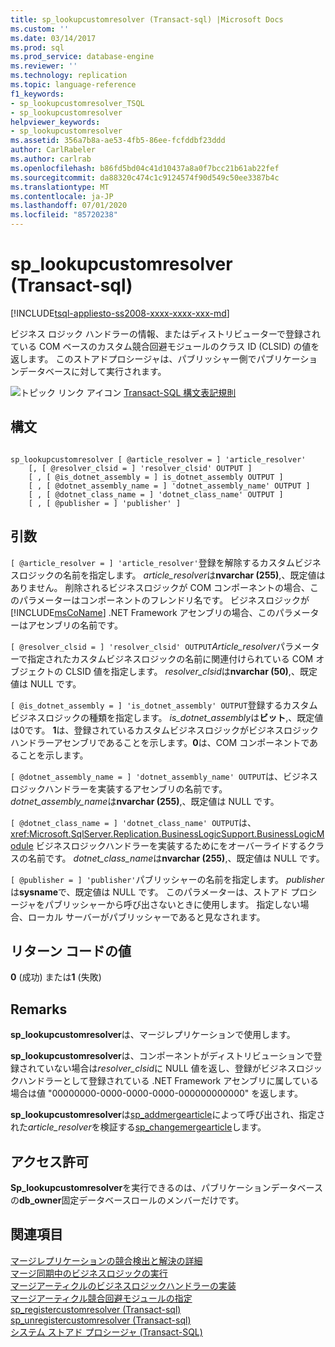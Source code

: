 ```yaml
---
title: sp_lookupcustomresolver (Transact-sql) |Microsoft Docs
ms.custom: ''
ms.date: 03/14/2017
ms.prod: sql
ms.prod_service: database-engine
ms.reviewer: ''
ms.technology: replication
ms.topic: language-reference
f1_keywords:
- sp_lookupcustomresolver_TSQL
- sp_lookupcustomresolver
helpviewer_keywords:
- sp_lookupcustomresolver
ms.assetid: 356a7b8a-ae53-4fb5-86ee-fcfddbf23ddd
author: CarlRabeler
ms.author: carlrab
ms.openlocfilehash: b86fd5bd04c41d10437a8a0f7bcc21b61ab22fef
ms.sourcegitcommit: da88320c474c1c9124574f90d549c50ee3387b4c
ms.translationtype: MT
ms.contentlocale: ja-JP
ms.lasthandoff: 07/01/2020
ms.locfileid: "85720238"
---
```

# <a name="sp_lookupcustomresolver-transact-sql"></a>sp_lookupcustomresolver (Transact-sql)
[!INCLUDE[tsql-appliesto-ss2008-xxxx-xxxx-xxx-md](../../includes/applies-to-version/sqlserver.md)]

  ビジネス ロジック ハンドラーの情報、またはディストリビューターで登録されている COM ベースのカスタム競合回避モジュールのクラス ID (CLSID) の値を返します。 このストアドプロシージャは、パブリッシャー側でパブリケーションデータベースに対して実行されます。  
  
 ![トピック リンク アイコン](../../database-engine/configure-windows/media/topic-link.gif "トピック リンク アイコン") [Transact-SQL 構文表記規則](../../t-sql/language-elements/transact-sql-syntax-conventions-transact-sql.md)  
  
## <a name="syntax"></a>構文  
  
```  
  
sp_lookupcustomresolver [ @article_resolver = ] 'article_resolver'   
    [, [ @resolver_clsid = ] 'resolver_clsid' OUTPUT ]  
    [ , [ @is_dotnet_assembly = ] is_dotnet_assembly OUTPUT ]  
    [ , [ @dotnet_assembly_name = ] 'dotnet_assembly_name' OUTPUT ]  
    [ , [ @dotnet_class_name = ] 'dotnet_class_name' OUTPUT ]  
    [ , [ @publisher = ] 'publisher' ]  
```  
  
## <a name="arguments"></a>引数  
`[ @article_resolver = ] 'article_resolver'`登録を解除するカスタムビジネスロジックの名前を指定します。 *article_resolver*は**nvarchar (255)**,、既定値はありません。 削除されるビジネスロジックが COM コンポーネントの場合、このパラメーターはコンポーネントのフレンドリ名です。 ビジネスロジックが [!INCLUDE[msCoName](../../includes/msconame-md.md)] .NET Framework アセンブリの場合、このパラメーターはアセンブリの名前です。  
  
`[ @resolver_clsid = ] 'resolver_clsid' OUTPUT`*Article_resolver*パラメーターで指定されたカスタムビジネスロジックの名前に関連付けられている COM オブジェクトの CLSID 値を指定します。 *resolver_clsid*は**nvarchar (50)**,、既定値は NULL です。  
  
`[ @is_dotnet_assembly = ] 'is_dotnet_assembly' OUTPUT`登録するカスタムビジネスロジックの種類を指定します。 *is_dotnet_assembly*は**ビット**,、既定値は0です。 **1**は、登録されているカスタムビジネスロジックがビジネスロジックハンドラーアセンブリであることを示します。**0**は、COM コンポーネントであることを示します。  
  
`[ @dotnet_assembly_name = ] 'dotnet_assembly_name' OUTPUT`は、ビジネスロジックハンドラーを実装するアセンブリの名前です。 *dotnet_assembly_name*は**nvarchar (255)**,、既定値は NULL です。  
  
`[ @dotnet_class_name = ] 'dotnet_class_name' OUTPUT`は、 <xref:Microsoft.SqlServer.Replication.BusinessLogicSupport.BusinessLogicModule> ビジネスロジックハンドラーを実装するためにをオーバーライドするクラスの名前です。 *dotnet_class_name*は**nvarchar (255)**,、既定値は NULL です。  
  
`[ @publisher = ] 'publisher'`パブリッシャーの名前を指定します。 *publisher*は**sysname**で、既定値は NULL です。 このパラメーターは、ストアド プロシージャをパブリッシャーから呼び出さないときに使用します。 指定しない場合、ローカル サーバーがパブリッシャーであると見なされます。  
  
## <a name="return-code-values"></a>リターン コードの値  
 **0** (成功) または**1** (失敗)  
  
## <a name="remarks"></a>Remarks  
 **sp_lookupcustomresolver**は、マージレプリケーションで使用します。  
  
 **sp_lookupcustomresolver**は、コンポーネントがディストリビューションで登録されていない場合は*resolver_clsid*に NULL 値を返し、登録がビジネスロジックハンドラーとして登録されている .NET Framework アセンブリに属している場合は値 "00000000-0000-0000-0000-000000000000" を返します。  
  
 **sp_lookupcustomresolver**は[sp_addmergearticle](../../relational-databases/system-stored-procedures/sp-addmergearticle-transact-sql.md)によって呼び出され、指定された*article_resolver*を検証する[sp_changemergearticle](../../relational-databases/system-stored-procedures/sp-changemergearticle-transact-sql.md)します。  
  
## <a name="permissions"></a>アクセス許可  
 **Sp_lookupcustomresolver**を実行できるのは、パブリケーションデータベースの**db_owner**固定データベースロールのメンバーだけです。  
  
## <a name="see-also"></a>関連項目  
 [マージレプリケーションの競合検出と解決の詳細](../../relational-databases/replication/merge/advanced-merge-replication-conflict-detection-and-resolution.md)   
 [マージ同期中のビジネスロジックの実行](../../relational-databases/replication/merge/execute-business-logic-during-merge-synchronization.md)   
 [マージアーティクルのビジネスロジックハンドラーの実装](../../relational-databases/replication/implement-a-business-logic-handler-for-a-merge-article.md)   
 [マージアーティクル競合回避モジュールの指定](../../relational-databases/replication/publish/specify-a-merge-article-resolver.md)   
 [sp_registercustomresolver &#40;Transact-sql&#41;](../../relational-databases/system-stored-procedures/sp-registercustomresolver-transact-sql.md)   
 [sp_unregistercustomresolver &#40;Transact-sql&#41;](../../relational-databases/system-stored-procedures/sp-unregistercustomresolver-transact-sql.md)   
 [システム ストアド プロシージャ &#40;Transact-SQL&#41;](../../relational-databases/system-stored-procedures/system-stored-procedures-transact-sql.md)  
  
  
